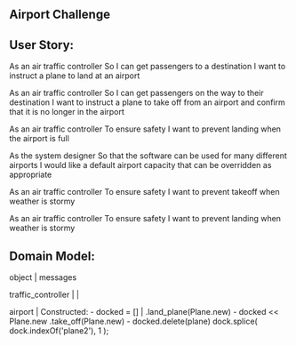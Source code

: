 ## Airport Challenge ##

User Story:
------

As an air traffic controller
So I can get passengers to a destination
I want to instruct a plane to land at an airport

As an air traffic controller
So I can get passengers on the way to their destination
I want to instruct a plane to take off from an airport and confirm that it is no longer in the airport

As an air traffic controller
To ensure safety
I want to prevent landing when the airport is full

As the system designer
So that the software can be used for many different airports
I would like a default airport capacity that can be overridden as appropriate

As an air traffic controller
To ensure safety
I want to prevent takeoff when weather is stormy

As an air traffic controller
To ensure safety
I want to prevent landing when weather is stormy


Domain Model:
----
object              | messages

traffic_controller  |
                    |

airport             | Constructed:
                        - docked = []
                    | .land_plane(Plane.new)
                        - docked << Plane.new
                      .take_off(Plane.new)
                        - docked.delete(plane)
                        dock.splice( dock.indexOf('plane2'), 1 );
